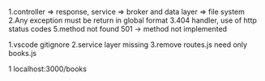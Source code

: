 1.controller => response, service => broker and data layer => file system
2.Any exception must be return in global format
3.404 handler, use of http status codes
5.method not found 501 -> method not implemented


1.vscode gitignore
2.service layer missing
3.remove routes.js need only books.js

1 localhost:3000/books
